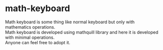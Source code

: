# math-keyboard
Math keyboard is some thing like normal keyboard but only with mathematics operations.<br/>
Math keyboard is developed using mathquill library and here it is developed with minimal operations.<br/>
Anyone can feel free to adopt it.
